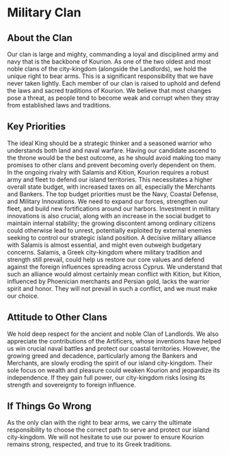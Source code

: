 # Military Clan

## About the Clan
Our clan is large and mighty, commanding a loyal and disciplined army and navy that is the backbone of Kourion. As one of the two oldest and most noble clans of the city-kingdom (alongside the Landlords), we hold the unique right to bear arms. This is a significant responsibility that we have never taken lightly. Each member of our clan is raised to uphold and defend the laws and sacred traditions of Kourion. We believe that most changes pose a threat, as people tend to become weak and corrupt when they stray from established laws and traditions.

## Key Priorities
The ideal King should be a strategic thinker and a seasoned warrior who understands both land and naval warfare. Having our candidate ascend to the throne would be the best outcome, as he should avoid making too many promises to other clans and prevent becoming overly dependent on them. In the ongoing rivalry with Salamis and Kition, Kourion requires a robust army and fleet to defend our island territories. This necessitates a higher overall state budget, with increased taxes on all, especially the Merchants and Bankers. The top budget priorities must be the Navy, Coastal Defense, and Military Innovations. We need to expand our forces, strengthen our fleet, and build new fortifications around our harbors. Investment in military innovations is also crucial, along with an increase in the social budget to maintain internal stability; the growing discontent among ordinary citizens could otherwise lead to unrest, potentially exploited by external enemies seeking to control our strategic island position.
A decisive military alliance with Salamis is almost essential, and might even outweigh budgetary concerns. Salamis, a Greek city-kingdom where military tradition and strength still prevail, could help us restore our core values and defend against the foreign influences spreading across Cyprus. We understand that such an alliance would almost certainly mean conflict with Kition, but Kition, influenced by Phoenician merchants and Persian gold, lacks the warrior spirit and honor. They will not prevail in such a conflict, and we must make our choice.

## Attitude to Other Clans
We hold deep respect for the ancient and noble Clan of Landlords. We also appreciate the contributions of the Artificers, whose inventions have helped us win crucial naval battles and protect our coastal territories. However, the growing greed and decadence, particularly among the Bankers and Merchants, are slowly eroding the spirit of our island city-kingdom. Their sole focus on wealth and pleasure could weaken Kourion and jeopardize its independence. If they gain full power, our city-kingdom risks losing its strength and sovereignty to foreign influence.

## If Things Go Wrong
As the only clan with the right to bear arms, we carry the ultimate responsibility to choose the correct path to serve and protect our island city-kingdom. We will not hesitate to use our power to ensure Kourion remains strong, respected, and true to its Greek traditions.
